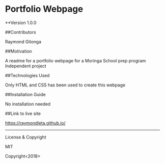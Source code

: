 # Portfolio Webpage

**Version 1.0.0


##Contributors

Raymond Gitonga


##Motivation

A readme for a portfolio webpage for a Moringa School prep program Independent project


##Technologies Used

Only HTML and CSS has been used to create this webpage


##Installation Guide

No installation needed


##Link to live site

https://raymondleta.github.io/


---

License & Copyright

MIT

Copyright<2018><Raymond Gitonga>
